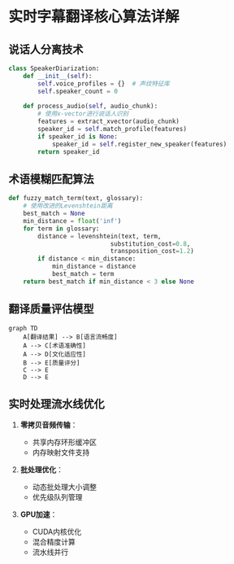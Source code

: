 # 实时字幕翻译核心算法详解

## 说话人分离技术
```python
class SpeakerDiarization:
    def __init__(self):
        self.voice_profiles = {}  # 声纹特征库
        self.speaker_count = 0
        
    def process_audio(self, audio_chunk):
        # 使用x-vector进行说话人识别
        features = extract_xvector(audio_chunk)
        speaker_id = self.match_profile(features)
        if speaker_id is None:
            speaker_id = self.register_new_speaker(features)
        return speaker_id
```

## 术语模糊匹配算法
```python
def fuzzy_match_term(text, glossary):
    # 使用改进的Levenshtein距离
    best_match = None
    min_distance = float('inf')
    for term in glossary:
        distance = levenshtein(text, term, 
                            substitution_cost=0.8,
                            transposition_cost=1.2)
        if distance < min_distance:
            min_distance = distance
            best_match = term
    return best_match if min_distance < 3 else None
```

## 翻译质量评估模型
```mermaid
graph TD
    A[翻译结果] --> B[语言流畅度]
    A --> C[术语准确性]
    A --> D[文化适应性]
    B --> E[质量评分]
    C --> E
    D --> E
```

## 实时处理流水线优化
1. **零拷贝音频传输**：
   - 共享内存环形缓冲区
   - 内存映射文件支持
   
2. **批处理优化**：
   - 动态批处理大小调整
   - 优先级队列管理

3. **GPU加速**：
   - CUDA内核优化
   - 混合精度计算
   - 流水线并行